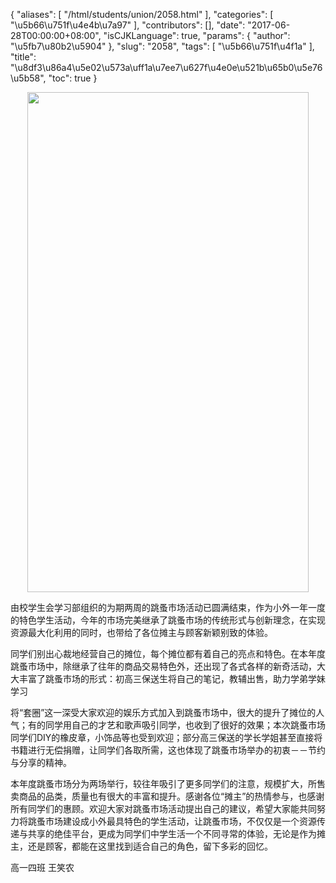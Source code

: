 {
    "aliases": [
        "/html/students/union/2058.html"
    ],
    "categories": [
        "\u5b66\u751f\u4e4b\u7a97"
    ],
    "contributors": [],
    "date": "2017-06-28T00:00:00+08:00",
    "isCJKLanguage": true,
    "params": {
        "author": "\u5fb7\u80b2\u5904"
    },
    "slug": "2058",
    "tags": [
        "\u5b66\u751f\u4f1a"
    ],
    "title": "\u8df3\u86a4\u5e02\u573a\uff1a\u7ee7\u627f\u4e0e\u521b\u65b0\u5e76\u5b58",
    "toc": true
}


<img
    src="https://cdn.tfls.online/mirror/full/05189c9885d649af76cbc45b63aea9e94a0017f7.jpg"
    style="display:block;margin-left:auto;margin-right:auto;"
    decoding="async"
    fetchpriority="auto"
    loading="lazy"
    height="800"
    width="450"
/>







由校学生会学习部组织的为期两周的跳蚤市场活动已圆满结束，作为小外一年一度的特色学生活动，今年的市场完美继承了跳蚤市场的传统形式与创新理念，在实现资源最大化利用的同时，也带给了各位摊主与顾客新颖别致的体验。




同学们别出心裁地经营自己的摊位，每个摊位都有着自己的亮点和特色。在本年度跳蚤市场中，除继承了往年的商品交易特色外，还出现了各式各样的新奇活动，大大丰富了跳蚤市场的形式：初高三保送生将自己的笔记，教辅出售，助力学弟学妹学习




将“套圈”这一深受大家欢迎的娱乐方式加入到跳蚤市场中，很大的提升了摊位的人气；有的同学用自己的才艺和歌声吸引同学，也收到了很好的效果；本次跳蚤市场同学们DIY的橡皮章，小饰品等也受到欢迎；部分高三保送的学长学姐甚至直接将书籍进行无偿捐赠，让同学们各取所需，这也体现了跳蚤市场举办的初衷－－节约与分享的精神。




本年度跳蚤市场分为两场举行，较往年吸引了更多同学们的注意，规模扩大，所售卖商品的品类，质量也有很大的丰富和提升。感谢各位“摊主”的热情参与，也感谢所有同学们的惠顾。欢迎大家对跳蚤市场活动提出自己的建议，希望大家能共同努力将跳蚤市场建设成小外最具特色的学生活动，让跳蚤市场，不仅仅是一个资源传递与共享的绝佳平台，更成为同学们中学生活一个不同寻常的体验，无论是作为摊主，还是顾客，都能在这里找到适合自己的角色，留下多彩的回忆。




高一四班 王笑农



